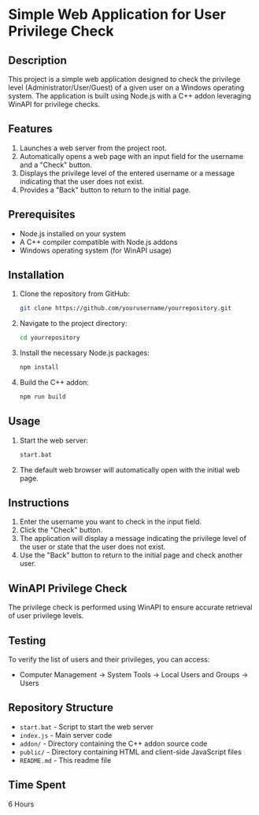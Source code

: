 # Simple Web Application for User Privilege Check
## Description

This project is a simple web application designed to check the privilege level (Administrator/User/Guest) of a given user on a Windows operating system. The application is built using Node.js with a C++ addon leveraging WinAPI for privilege checks.

## Features

1. Launches a web server from the project root.
2. Automatically opens a web page with an input field for the username and a "Check" button.
3. Displays the privilege level of the entered username or a message indicating that the user does not exist.
4. Provides a "Back" button to return to the initial page.

## Prerequisites

- Node.js installed on your system
- A C++ compiler compatible with Node.js addons
- Windows operating system (for WinAPI usage)

## Installation

1. Clone the repository from GitHub:
    ```sh
    git clone https://github.com/yourusername/yourrepository.git
    ```
2. Navigate to the project directory:
    ```sh
    cd yourrepository
    ```
3. Install the necessary Node.js packages:
    ```sh
    npm install
    ```
4. Build the C++ addon:
    ```sh
    npm run build
    ```

## Usage

1. Start the web server:
    ```sh
    start.bat
    ```
2. The default web browser will automatically open with the initial web page.

## Instructions

1. Enter the username you want to check in the input field.
2. Click the "Check" button.
3. The application will display a message indicating the privilege level of the user or state that the user does not exist.
4. Use the "Back" button to return to the initial page and check another user.

## WinAPI Privilege Check

The privilege check is performed using WinAPI to ensure accurate retrieval of user privilege levels.

## Testing

To verify the list of users and their privileges, you can access:
- Computer Management -> System Tools -> Local Users and Groups -> Users

## Repository Structure

- `start.bat` - Script to start the web server
- `index.js` - Main server code
- `addon/` - Directory containing the C++ addon source code
- `public/` - Directory containing HTML and client-side JavaScript files
- `README.md` - This readme file

## Time Spent
6 Hours
